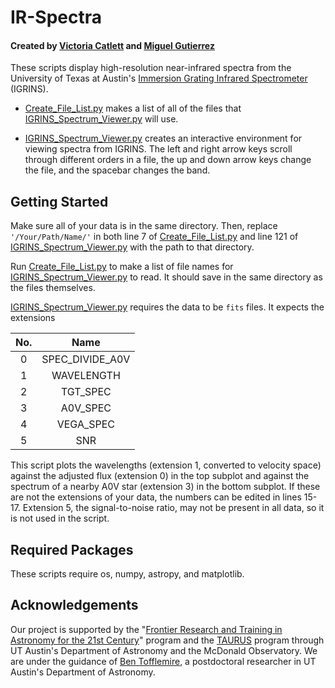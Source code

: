 # IR-Spectra
#### Created by [Victoria Catlett](https://github.com/vcatlett) and [Miguel Gutierrez](https://github.com/mgutierrez32)

These scripts display high-resolution near-infrared spectra from the University of Texas at Austin's [Immersion Grating Infrared Spectrometer](https://www.as.utexas.edu/astronomy/research/people/jaffe/igrins.html) (IGRINS).

* [Create_File_List.py](Create_File_List.py) makes a list of all of the files that [IGRINS_Spectrum_Viewer.py](IGRINS_Spectrum_Viewer.py) will use. 

* [IGRINS_Spectrum_Viewer.py](IGRINS_Spectrum_Viewer.py) creates an interactive environment for viewing spectra from IGRINS. The left and right arrow keys scroll through different orders in a file, the up and down arrow keys change the file, and the spacebar changes the band. 

## Getting Started

Make sure all of your data is in the same directory. Then, replace ```'/Your/Path/Name/'``` in both line 7 of [Create_File_List.py](Create_File_List.py) and line 121 of [IGRINS_Spectrum_Viewer.py](IGRINS_Spectrum_Viewer.py) with the path to that directory. 

Run [Create_File_List.py](Create_File_List.py) to make a list of file names for [IGRINS_Spectrum_Viewer.py](IGRINS_Spectrum_Viewer.py) to read. It should save in the same directory as the files themselves. 

[IGRINS_Spectrum_Viewer.py](IGRINS_Spectrum_Viewer.py) requires the data to be ```fits``` files. It expects the extensions

| No. | Name |
|:-----:|:----------:|
| 0 | SPEC_DIVIDE_A0V | 
| 1 | WAVELENGTH |
| 2 | TGT_SPEC |
| 3 | A0V_SPEC |
| 4 | VEGA_SPEC |
| 5 | SNR |

This script plots the wavelengths (extension 1, converted to velocity space) against the adjusted flux (extension 0) in the top subplot and against the spectrum of a nearby A0V star (extension 3) in the bottom subplot. If these are not the extensions of your data, the numbers can be edited in lines 15-17. Extension 5, the signal-to-noise ratio, may not be present in all data, so it is not used in the script. 

## Required Packages

These scripts require os, numpy, astropy, and matplotlib.

## Acknowledgements

Our project is supported by the "[Frontier Research and Training in Astronomy for the 21st Century](https://astronomy.utexas.edu/research/astronomy-reu-assure)" program and the [TAURUS](https://sites.cns.utexas.edu/taurus/home) program through UT Austin's Department of Astronomy and the McDonald Observatory. We are under the guidance of [Ben Tofflemire](https://github.com/tofflemire), a postdoctoral researcher in UT Austin's Department of Astronomy. 
